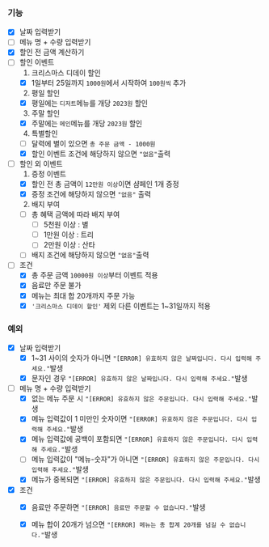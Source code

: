 ### 기능
- [x] 날짜 입력받기
- [ ] 메뉴 명 + 수량 입력받기
- [x] 할인 전 금액 계산하기
- [ ] 할인 이벤트
    1. 크리스마스 디데이 할인
    - [x] 1일부터 25일까지 ```1000원```에서 시작하여 ```100원씩``` 추가
    2. 평일 할인
    - [x] 평일에는 ```디저트```메뉴를 개당 ```2023원``` 할인
    3. 주말 할인
    - [x] 주말에는 ```메인```메뉴를 개당 ```2023원``` 할인
    4. 특별할인
    - [ ] 달력에 별이 있으면 ```총 주문 금액 - 1000원```
    - [x] 할인 이벤트 조건에 해당하지 않으면 ```"없음"```출력
    
- [ ] 할인 외 이벤트
    1. 증정 이벤트
    - [x] 할인 전 총 금액이 ```12만원 이상```이면 샴페인 1개 증정
    - [x] 증정 조건에 해당하지 않으면 ```"없음"``` 출력
    2. 배지 부여
    - [ ] 총 혜택 금액에 따라 배지 부여
        - [ ] 5천원 이상 : 별
        - [ ] 1만원 이상 : 트리
        - [ ] 2만원 이상 : 산타
    - [ ] 배지 조건에 해당하지 않으면 ```"없음"```출력
    
- [ ] 조건
    - [x] 총 주문 금액 ```10000원 이상```부터 이벤트 적용
    - [x] 음료만 주문 불가
    - [x] 메뉴는 최대 합 20개까지 주문 가능
    - [x] `````'크리스마스 디데이 할인'````` 제외 다른 이벤트는 1~31일까지 적용

### 예외
- [x] 날짜 입력받기
    - [x] 1~31 사이의 숫자가 아니면 ```"[ERROR] 유효하지 않은 날짜입니다. 다시 입력해 주세요."```발생
    - [x] 문자인 경우 ```"[ERROR] 유효하지 않은 날짜입니다. 다시 입력해 주세요."```발생
- [ ] 메뉴 명 + 수량 입력받기
    - [x] 없는 메뉴 주문 시 ```"[ERROR] 유효하지 않은 주문입니다. 다시 입력해 주세요."```발생
    - [x] 메뉴 입력값이 1 미만인 숫자이면 ```"[ERROR] 유효하지 않은 주문입니다. 다시 입력해 주세요."```발생
    - [x] 메뉴 입력값에 공백이 포함되면 ```"[ERROR] 유효하지 않은 주문입니다. 다시 입력해 주세요."```발생
    - [ ] 메뉴 입력값이 "메뉴-숫자"가 아니면 ```"[ERROR] 유효하지 않은 주문입니다. 다시 입력해 주세요."```발생
    - [x] 메뉴가 중복되면 ```"[ERROR] 유효하지 않은 주문입니다. 다시 입력해 주세요."```발생
  
- [x] 조건
  - [x] 음료만 주문하면 ```"[ERROR] 음료만 주문할 수 없습니다."```발생
  - [x] 메뉴 합이 20개가 넘으면 ```"[ERROR] 메뉴는 총 합계 20개를 넘길 수 없습니다."```발생
  